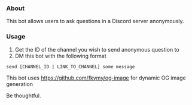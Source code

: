 ### About
This bot allows users to ask questions in a Discord server anonymously. 

### Usage
1. Get the ID of the channel you wish to send anonymous question to
2. DM this bot with the following format

```
send [CHANNEL_ID | LINK_TO_CHANNEL] some message
```

This bot uses https://github.com/fkymy/og-image for dynamic OG image generation

Be thoughtful.
